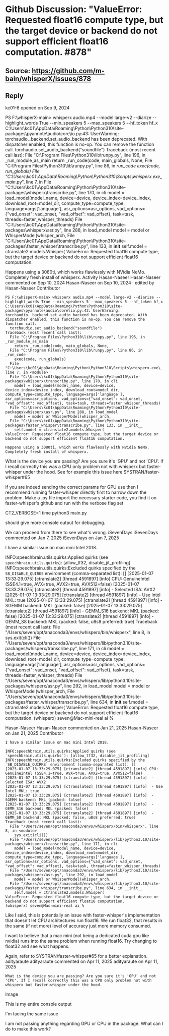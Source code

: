 # Github Discussion: "ValueError: Requested float16 compute type, but the target device or backend do not support efficient float16 computation. #878"

## Source: https://github.com/m-bain/whisperX/issues/878

## Reply
kc01-8
opened on Sep 9, 2024

PS F:\whisperX-main> whisperx audio.mp4 --model large-v2 --diarize --highlight_words True --min_speakers 5 --max_speakers 5 --hf_token hf_x
C:\Users\kc01\AppData\Roaming\Python\Python310\site-packages\pyannote\audio\core\io.py:43: UserWarning: torchaudio._backend.set_audio_backend has been deprecated. With dispatcher enabled, this function is no-op. You can remove the function call.
  torchaudio.set_audio_backend("soundfile")
Traceback (most recent call last):
  File "C:\Program Files\Python310\lib\runpy.py", line 196, in _run_module_as_main
    return _run_code(code, main_globals, None,
  File "C:\Program Files\Python310\lib\runpy.py", line 86, in _run_code
    exec(code, run_globals)
  File "C:\Users\kc01\AppData\Roaming\Python\Python310\Scripts\whisperx.exe\__main__.py", line 7, in <module>
  File "C:\Users\kc01\AppData\Roaming\Python\Python310\site-packages\whisperx\transcribe.py", line 170, in cli
    model = load_model(model_name, device=device, device_index=device_index, download_root=model_dir, compute_type=compute_type, language=args['language'], asr_options=asr_options, vad_options={"vad_onset": vad_onset, "vad_offset": vad_offset}, task=task, threads=faster_whisper_threads)
  File "C:\Users\kc01\AppData\Roaming\Python\Python310\site-packages\whisperx\asr.py", line 288, in load_model
    model = model or WhisperModel(whisper_arch,
  File "C:\Users\kc01\AppData\Roaming\Python\Python310\site-packages\faster_whisper\transcribe.py", line 133, in __init__
    self.model = ctranslate2.models.Whisper(
ValueError: Requested float16 compute type, but the target device or backend do not support efficient float16 computation.

Happens using a 3080ti, which works flawlessly with NVidia NeMo. Completely fresh install of whisperx.
Activity
Hasan-Naseer
Hasan-Naseer commented on Sep 10, 2024
Hasan-Naseer
on Sep 10, 2024 · edited by Hasan-Naseer
Contributor

    PS F:\whisperX-main> whisperx audio.mp4 --model large-v2 --diarize --highlight_words True --min_speakers 5 --max_speakers 5 --hf_token hf_x
    C:\Users\kc01\AppData\Roaming\Python\Python310\site-packages\pyannote\audio\core\io.py:43: UserWarning: torchaudio._backend.set_audio_backend has been deprecated. With dispatcher enabled, this function is no-op. You can remove the function call.
      torchaudio.set_audio_backend("soundfile")
    Traceback (most recent call last):
      File "C:\Program Files\Python310\lib\runpy.py", line 196, in _run_module_as_main
        return _run_code(code, main_globals, None,
      File "C:\Program Files\Python310\lib\runpy.py", line 86, in _run_code
        exec(code, run_globals)
      File "C:\Users\kc01\AppData\Roaming\Python\Python310\Scripts\whisperx.exe\__main__.py", line 7, in <module>
      File "C:\Users\kc01\AppData\Roaming\Python\Python310\site-packages\whisperx\transcribe.py", line 170, in cli
        model = load_model(model_name, device=device, device_index=device_index, download_root=model_dir, compute_type=compute_type, language=args['language'], asr_options=asr_options, vad_options={"vad_onset": vad_onset, "vad_offset": vad_offset}, task=task, threads=faster_whisper_threads)
      File "C:\Users\kc01\AppData\Roaming\Python\Python310\site-packages\whisperx\asr.py", line 288, in load_model
        model = model or WhisperModel(whisper_arch,
      File "C:\Users\kc01\AppData\Roaming\Python\Python310\site-packages\faster_whisper\transcribe.py", line 133, in __init__
        self.model = ctranslate2.models.Whisper(
    ValueError: Requested float16 compute type, but the target device or backend do not support efficient float16 computation.

    Happens using a 3080ti, which works flawlessly with NVidia NeMo. Completely fresh install of whisperx.

What is the device you are passing? Are you sure it's 'GPU' and not 'CPU'. If I recall correctly this was a CPU only problem not with whisperx but faster-whisper under the hood. See for example this issue here SYSTRAN/faster-whisper#65

If you are indeed sending the correct params for GPU use then I recommend running faster-whisper directly first to narrow down the problem. Make a .py file import the necessary starter code, you find it on faster-whisper's github and run with the verbose flag set

CT2_VERBOSE=1 time python3 main.py

should give more console output for debugging.

We can proceed from there to see what's wrong.
iSevenDays
iSevenDays commented on Jan 7, 2025
iSevenDays
on Jan 7, 2025

I have a similar issue on mac mini Intel 2018.

INFO:speechbrain.utils.quirks:Applied quirks (see `speechbrain.utils.quirks`): [allow_tf32, disable_jit_profiling]
INFO:speechbrain.utils.quirks:Excluded quirks specified by the `SB_DISABLE_QUIRKS` environment (comma-separated list): []
[2025-01-07 13:33:29.075] [ctranslate2] [thread 4591897] [info] CPU: GenuineIntel (SSE4.1=true, AVX=true, AVX2=true, AVX512=false)
[2025-01-07 13:33:29.075] [ctranslate2] [thread 4591897] [info]  - Selected ISA: AVX2
[2025-01-07 13:33:29.075] [ctranslate2] [thread 4591897] [info]  - Use Intel MKL: true
[2025-01-07 13:33:29.075] [ctranslate2] [thread 4591897] [info]  - SGEMM backend: MKL (packed: false)
[2025-01-07 13:33:29.075] [ctranslate2] [thread 4591897] [info]  - GEMM_S16 backend: MKL (packed: false)
[2025-01-07 13:33:29.075] [ctranslate2] [thread 4591897] [info]  - GEMM_S8 backend: MKL (packed: false, u8s8 preferred: true)
Traceback (most recent call last):
  File "/Users/seven/opt/anaconda3/envs/whisperx/bin/whisperx", line 8, in <module>
    sys.exit(cli())
  File "/Users/seven/opt/anaconda3/envs/whisperx/lib/python3.10/site-packages/whisperx/transcribe.py", line 171, in cli
    model = load_model(model_name, device=device, device_index=device_index, download_root=model_dir, compute_type=compute_type, language=args['language'], asr_options=asr_options, vad_options={"vad_onset": vad_onset, "vad_offset": vad_offset}, task=task, threads=faster_whisper_threads)
  File "/Users/seven/opt/anaconda3/envs/whisperx/lib/python3.10/site-packages/whisperx/asr.py", line 292, in load_model
    model = model or WhisperModel(whisper_arch,
  File "/Users/seven/opt/anaconda3/envs/whisperx/lib/python3.10/site-packages/faster_whisper/transcribe.py", line 634, in __init__
    self.model = ctranslate2.models.Whisper(
ValueError: Requested float16 compute type, but the target device or backend do not support efficient float16 computation.
(whisperx) seven@Mac-mini-real ai % 

Hasan-Naseer
Hasan-Naseer commented on Jan 21, 2025
Hasan-Naseer
on Jan 21, 2025
Contributor

    I have a similar issue on mac mini Intel 2018.

    INFO:speechbrain.utils.quirks:Applied quirks (see `speechbrain.utils.quirks`): [allow_tf32, disable_jit_profiling]
    INFO:speechbrain.utils.quirks:Excluded quirks specified by the `SB_DISABLE_QUIRKS` environment (comma-separated list): []
    [2025-01-07 13:33:29.075] [ctranslate2] [thread 4591897] [info] CPU: GenuineIntel (SSE4.1=true, AVX=true, AVX2=true, AVX512=false)
    [2025-01-07 13:33:29.075] [ctranslate2] [thread 4591897] [info]  - Selected ISA: AVX2
    [2025-01-07 13:33:29.075] [ctranslate2] [thread 4591897] [info]  - Use Intel MKL: true
    [2025-01-07 13:33:29.075] [ctranslate2] [thread 4591897] [info]  - SGEMM backend: MKL (packed: false)
    [2025-01-07 13:33:29.075] [ctranslate2] [thread 4591897] [info]  - GEMM_S16 backend: MKL (packed: false)
    [2025-01-07 13:33:29.075] [ctranslate2] [thread 4591897] [info]  - GEMM_S8 backend: MKL (packed: false, u8s8 preferred: true)
    Traceback (most recent call last):
      File "/Users/seven/opt/anaconda3/envs/whisperx/bin/whisperx", line 8, in <module>
        sys.exit(cli())
      File "/Users/seven/opt/anaconda3/envs/whisperx/lib/python3.10/site-packages/whisperx/transcribe.py", line 171, in cli
        model = load_model(model_name, device=device, device_index=device_index, download_root=model_dir, compute_type=compute_type, language=args['language'], asr_options=asr_options, vad_options={"vad_onset": vad_onset, "vad_offset": vad_offset}, task=task, threads=faster_whisper_threads)
      File "/Users/seven/opt/anaconda3/envs/whisperx/lib/python3.10/site-packages/whisperx/asr.py", line 292, in load_model
        model = model or WhisperModel(whisper_arch,
      File "/Users/seven/opt/anaconda3/envs/whisperx/lib/python3.10/site-packages/faster_whisper/transcribe.py", line 634, in __init__
        self.model = ctranslate2.models.Whisper(
    ValueError: Requested float16 compute type, but the target device or backend do not support efficient float16 computation.
    (whisperx) seven@Mac-mini-real ai % 

Like I said, this is potentially an issue with faster-whisper's implementation that doesn't let CPU architectures run float16. We run float32, that results in the same (if not more) level of accuracy just more memory consumed.

I want to believe that a mac mini (not being a dedicated cuda gpu like nvidia) runs into the same problem when running float16. Try changing to float32 and see what happens.

Again, refer to SYSTRAN/faster-whisper#65 for a better explanation.
adityaraute
adityaraute commented on Apr 11, 2025
adityaraute
on Apr 11, 2025

    What is the device you are passing? Are you sure it's 'GPU' and not 'CPU'. If I recall correctly this was a CPU only problem not with whisperx but faster-whisper under the hood.

Image

This is my entire console output

I'm facing the same issue

I am not passing anything regarding GPU or CPU in the package. What can I do to make this work?
